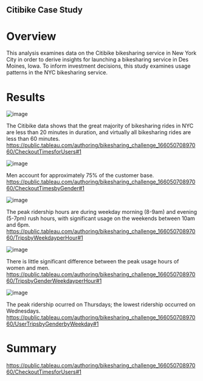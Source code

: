 ## Citibike Case Study

# Overview

This analysis examines data on the Citibike bikesharing service in New York City in order to derive insights for launching a bikesharing service in Des Moines, Iowa. To inform investment decisions, this study examines usage patterns in the NYC bikesharing service.

# Results

![image](https://user-images.githubusercontent.com/103535389/185759856-a15302d2-7c34-451c-a4fe-0ce7ee271fee.png)

The Citibike data shows that the great majority of bikesharing rides in NYC are less than 20 minutes in duration, and virtually all bikesharing rides are less than 60 minutes. https://public.tableau.com/authoring/bikesharing_challenge_16605070897060/CheckoutTimesforUsers#1

![image](https://user-images.githubusercontent.com/103535389/185760091-5c72a542-37cb-432e-96c5-c20cf4146add.png)

Men account for approximately 75% of the customer base. https://public.tableau.com/authoring/bikesharing_challenge_16605070897060/CheckoutTimesbyGender#1

![image](https://user-images.githubusercontent.com/103535389/185759970-2a88f998-edde-4df6-be01-b103ce05b139.png)

The peak ridership hours are during weekday morning (8-9am) and evening (5-7pm) rush hours, with significant usage on the weekends between 10am and 6pm. https://public.tableau.com/authoring/bikesharing_challenge_16605070897060/TripsbyWeekdayperHour#1

![image](https://user-images.githubusercontent.com/103535389/185760001-3e1b1e10-1671-410a-b4fb-1e4438113632.png)

There is little significant difference between the peak usage hours of women and men. https://public.tableau.com/authoring/bikesharing_challenge_16605070897060/TripsbyGenderWeekdayperHour#1

![image](https://user-images.githubusercontent.com/103535389/185760039-469ad3f8-280e-4a3e-be58-20bb3673df33.png)

The peak ridership ocurred on Thursdays; the lowest ridership occurred on Wednesdays. https://public.tableau.com/authoring/bikesharing_challenge_16605070897060/UserTripsbyGenderbyWeekday#1





# Summary



https://public.tableau.com/authoring/bikesharing_challenge_16605070897060/CheckoutTimesforUsers#1
